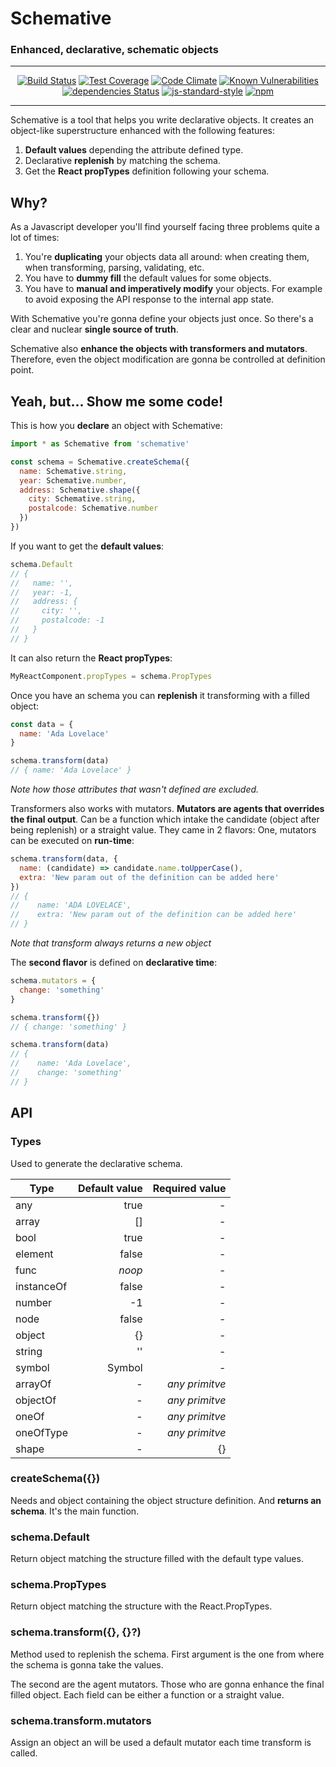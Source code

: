 
# Schemative
### Enhanced, declarative, schematic objects

-----------

<p align="center">
  <a href="https://travis-ci.org/sospedra/schemative"><img src="https://travis-ci.org/sospedra/schemative.svg?branch=master" alt="Build Status"></a>
  <a href="https://codeclimate.com/github/sospedra/schemative/coverage"><img src="https://codeclimate.com/github/sospedra/schemative/badges/coverage.svg" alt="Test Coverage"></a>
  <a href="https://codeclimate.com/github/sospedra/schemative"><img src="https://codeclimate.com/github/sospedra/schemative/badges/gpa.svg" alt="Code Climate"></a>
  <a href="https://snyk.io/test/github/sospedra/schemative/7f751bbf69ec44b63a37260ac4783a8a42b27e14"><img src="https://snyk.io/test/github/sospedra/schemative/7f751bbf69ec44b63a37260ac4783a8a42b27e14/badge.svg" alt="Known Vulnerabilities"></a>
  <a href="https://david-dm.org/sospedra/schemative"><img src="https://david-dm.org/sospedra/schemative/status.svg" alt="dependencies Status"></a>
  <a href="http://standardjs.com/"><img src="https://img.shields.io/badge/code%20style-standard-brightgreen.svg" alt="js-standard-style"></a>
  <a href="https://www.npmjs.org/package/awesome-badges"><img src="https://img.shields.io/npm/dm/schemative.svg" alt="npm"></a>
</p>

-----------

Schemative is a tool that helps you write declarative objects.
It creates an object-like superstructure enhanced with the following features:

1. **Default values** depending the attribute defined type.
2. Declarative **replenish** by matching the schema.
3. Get the **React propTypes** definition following your schema.

## Why?

As a Javascript developer you'll find yourself facing three problems quite a lot of times:

1. You're **duplicating** your objects data all around: when creating them, when transforming, parsing, validating, etc.
2. You have to **dummy fill** the default values for some objects.
3. You have to **manual and imperatively modify** your objects. For example to avoid exposing the API response to the internal app state.

With Schemative you're gonna define your objects just once. So there's a clear and nuclear **single source of truth**.

Schemative also **enhance the objects with transformers and mutators**. Therefore, even the object modification are gonna be controlled at definition point.

## Yeah, but... Show me some code!

This is how you **declare** an object with Schemative:

```js
import * as Schemative from 'schemative'

const schema = Schemative.createSchema({
  name: Schemative.string,
  year: Schemative.number,
  address: Schemative.shape({
    city: Schemative.string,
    postalcode: Schemative.number
  })
})
```

If you want to get the **default values**:

```js
schema.Default
// {
//   name: '',
//   year: -1,
//   address: {
//     city: '',
//     postalcode: -1
//   }
// }
```

It can also return the **React propTypes**:
```js
MyReactComponent.propTypes = schema.PropTypes
```

Once you have an schema you can **replenish** it transforming with a filled object:

```js
const data = {
  name: 'Ada Lovelace'
}

schema.transform(data)
// { name: 'Ada Lovelace' }
```

*Note how those attributes that wasn't defined are excluded.*

Transformers also works with mutators. **Mutators are agents that overrides the final output**. Can be a function which intake the candidate (object after being replenish) or a straight value. They came in 2 flavors: One, mutators can be executed on **run-time**:

```js
schema.transform(data, {
  name: (candidate) => candidate.name.toUpperCase(),
  extra: 'New param out of the definition can be added here'
})
// {
//    name: 'ADA LOVELACE',
//    extra: 'New param out of the definition can be added here'
// }
```
*Note that transform always returns a new object*

The **second flavor** is defined on **declarative time**:

```js
schema.mutators = {
  change: 'something'
}

schema.transform({})
// { change: 'something' }

schema.transform(data)
// {
//    name: 'Ada Lovelace',
//    change: 'something'
// }
```

## API

### Types

Used to generate the declarative schema.

| Type          | Default value | Required value  |
| ------------- |--------------:| ---------------:|
| any           |          true |               - |
| array         |            [] |               - |
| bool          |          true |               - |
| element       |         false |               - |
| func          |         *noop*|               - |
| instanceOf    |         false |               - |
| number        |            -1 |               - |
| node          |         false |               - |
| object        |            {} |               - |
| string        |            '' |               - |
| symbol        |        Symbol |               - |
| arrayOf       |             - |  *any primitve* |
| objectOf      |             - |  *any primitve* |
| oneOf         |             - |  *any primitve* |
| oneOfType     |             - |  *any primitve* |
| shape         |             - |              {} |

### createSchema({})

Needs and object containing the object structure definition. And **returns an schema**. It's the main function.

### schema.Default
Return object matching the structure filled with the default type values.

### schema.PropTypes

Return object matching the structure with the React.PropTypes.

### schema.transform({}, {}?)
Method used to replenish the schema. First argument is the one from where the schema is gonna take the values.

The second are the agent mutators. Those who are gonna enhance the final filled object. Each field can be either a function or a straight value.

### schema.transform.mutators
Assign an object an will be used a default mutator each time transform is called.
